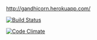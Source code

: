 http://gandhicorn.herokuapp.com/

[![Build Status](https://travis-ci.org/mluukkai/ratebeer-public.png)](https://travis-ci.org/GandhiCorn/Ruby-on-RailsApp)

[![Code Climate](https://codeclimate.com/github/mluukkai/ratebeer-public.png)](https://codeclimate.com/github/GandhiCorn/Ruby-on-RailsApp)

